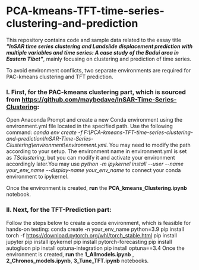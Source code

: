 # PCA-kmeans-TFT-time-series-clustering-and-prediction
This repository contains code and sample data related to the essay title ***"InSAR time series clustering and Landslide displacement prediction with multiple variables and time series: A case study of the Badui area in Eastern Tibet"***, mainly focusing on clustering and prediction of time series.

To avoid environment conflicts, two separate environments are required for PAC-kmeans clustering and TFT prediction.

### I. First, for the PAC-kmeans clustering part, which is sourced from https://github.com/maybedave/InSAR-Time-Series-Clustering:

Open Anaconda Prompt and create a new Conda environment using the environment.yml file located in the specified path. Use the following command: _conda env create -f F:\PCA-kmeans-TFT-time-series-clustering-and-prediction\InSAR-Time-Series-Clustering\environment\environment.yml_. You may need to modify the path according to your setup. The environment name in environment.yml is set as _TSclustering_, but you can modify it and activate your environment accordingly later.You may use _python -m ipykernel install --user --name your_env_name --display-name your_env_name_ to connect your conda environment to ipykernel.

Once the environment is created, **run** the **PCA_kmeans_Clustering.ipynb** notebook.

### II. Next, for the TFT-Prediction part:

Follow the steps below to create a conda environment, which is feasible for hands-on testing:
conda create -n your_env_name python=3.9
pip install torch -f https://download.pytorch.org/whl/torch_stable.html
pip install jupyter
pip install ipykernel
pip install pytorch-forecasting
pip install autogluon
pip install optuna-integration
pip install optuna==3.4
Once the environment is created, **run** the **1_Allmodels.ipynb** , **2_Chronos_models.ipynb**, **3_Tune_TFT.ipynb** notebooks.

